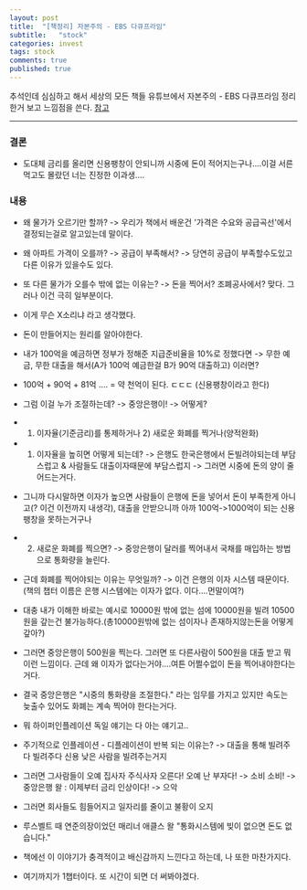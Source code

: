 ```yaml
---
layout: post
title:  "[책정리] 자본주의 - EBS 다큐프라임"
subtitle:   "stock"
categories: invest
tags: stock
comments: true
published: true
---
```


추석인데 심심하고 해서 세상의 모든 책들 유튜브에서 자본주의 - EBS 다큐프라임 정리 한거 보고 느낌점을 쓴다. [참고](https://www.youtube.com/watch?v=ePhqRfVNhL8)

---

### 결론
- 도대체 금리를 올리면 신용팽창이 안되니까 시중에 돈이 적어지는구나....이걸 서른 먹고도 몰랐던 너는 진정한 이과생....

### 내용
- 왜 물가가 오르기만 할까? -> 우리가 책에서 배운건 '가격은 수요와 공급곡선'에서 결정되는걸로 알고있는데 말이다.

- 왜 아파트 가격이 오를까? -> 공급이 부족해서? -> 당연히 공급이 부족할수도있고 다른 이유가 있을수도 있다.

- 또 다른 물가가 오를수 밖에 없는 이유는? -> 돈을 찍어서? 조폐공사에서? 맞다. 그러나 이건 극히 일부분이다.

- 이게 무슨 X소리냐 라고 생각했다. 

- 돈이 만들어지는 원리를 알아야한다.

- 내가 100억을 예금하면 정부가 정해준 지급준비율을 10%로 정했다면 -> 무한 예금, 무한 대출을 해서(A가 100억 예금한걸 B가 90억 대출하고) 이러면?

- 100억 + 90억 + 81억 .... = 약 천억이 된다. ㄷㄷㄷ (신용팽창이라고 한다)

- 그럼 이걸 누가 조절하는데? -> 중앙은행이! -> 어떻게?

- 1) 이자율(기준금리)를 통제하거나 2) 새로운 화폐를 찍거나(양적완화)

- 1) 이자율을 높히면 어떻게 되는데? -> 은행도 한국은행에서 돈빌려야되는데 부담스럽고 & 사람들도 대출이자때문에 부담스럽지 -> 그러면 시중에 돈의 양이 줄어드는거다.

- 그니까 다시말하면 이자가 높으면 사람들이 은행에 돈을 넣어서 돈이 부족한게 아니고(? 이건 이전까지 내생각), 대출을 안받으니까 아까 100억->1000억이 되는 신용팽창을 못하는거구나

- 2) 새로운 화폐를 찍으면? -> 중앙은행이 달러를 찍어내서 국채를 매입하는 방법으로 통화량을 늘린다.

- 근데 화폐를 찍어야되는 이유는 무엇일까? -> 이건 은행의 이자 시스템 때문이다.(책의 챕터 이름은 은행 시스템에는 이자가 없다. 이다....먼말이여?)

- 대충 내가 이해한 바로는 예시로 10000원 밖에 없는 섬에 10000원을 빌려 10500원을 갚는건 불가능하다.(총10000원밖에 없는 섬이자나 존재하지않는돈을 어떻게 갚아?)

- 그러면 중앙은행이 500원을 찍는다. 그러면 또 다른사람이 500원을 대출 받고 뭐 이런 느낌이다. 근데 왜 이자가 없다는거야....여튼 어쩔수없이 돈을 찍어내야한다는거다.

- 결국 중앙은행은 "시중의 통화량을 조절한다." 라는 임무를 가지고 있지만 속도는 늦출수 있어도 화폐는 계속 찍어야 한다는거다.

- 뭐 하이퍼인플레이션 독일 얘기는 다 아는 얘기고..

- 주기적으로 인플레이션 - 디플레이션이 반복 되는 이유는? -> 대출을 통해 빌려주다 빌려주다 신용 낮은 사람을 빌려주는거지

- 그러면 그사람들이 오예 집사자 주식사자 오른다! 오예 난 부자다! -> 소비 소비! -> 중앙은행 왈 : 이제부터 금리 인상이다! -> 으악

- 그러면 회사들도 힘들어지고 일자리를 줄이고 불황이 오지

- 루스벨트 때 연준의장이었던 매리너 애클스 왈 "통화시스템에 빚이 없으면 돈도 없습니다."

- 책에선 이 이야기가 충격적이고 배신감까지 느낀다고 하는데, 나 또한 마찬가지다.

- 여기까지가 1챕터이다. 또 시간이 되면 더 써봐야겠다.